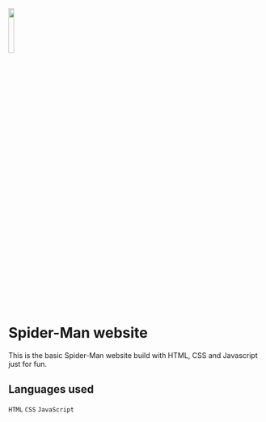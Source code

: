 
<img src="https://github.com/PrasadP27/SpiderMan/assets/157368807/b2473be1-b2ae-4086-bafb-d74d57189334" width="15%"> 

# Spider-Man website 

This is the basic Spider-Man website build with HTML, CSS and Javascript just for fun.

## Languages used

`HTML` `CSS` `JavaScript`


